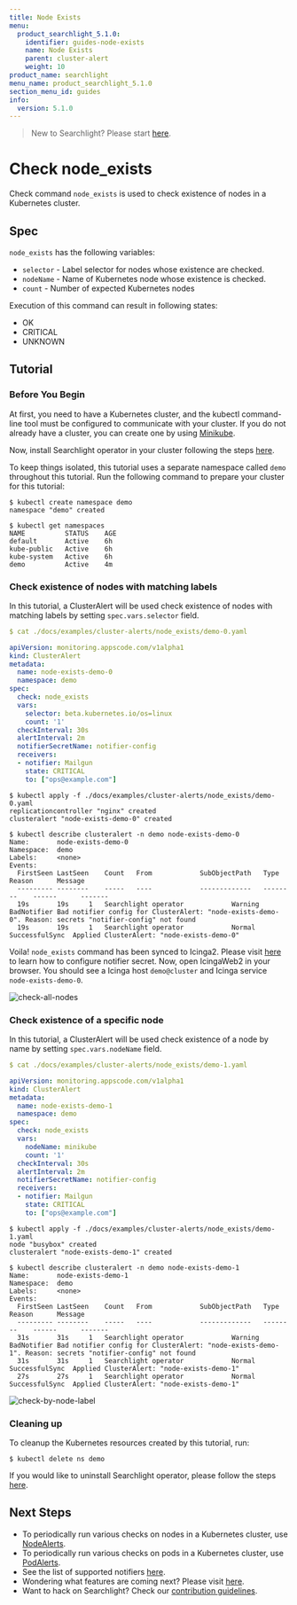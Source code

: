 ```yaml
---
title: Node Exists
menu:
  product_searchlight_5.1.0:
    identifier: guides-node-exists
    name: Node Exists
    parent: cluster-alert
    weight: 10
product_name: searchlight
menu_name: product_searchlight_5.1.0
section_menu_id: guides
info:
  version: 5.1.0
---
```


> New to Searchlight? Please start [here](/products/searchlight/5.1.0/concepts/README).

# Check node_exists

Check command `node_exists` is used to check existence of nodes in a Kubernetes cluster.


## Spec
`node_exists` has the following variables:

- `selector` - Label selector for nodes whose existence are checked.
- `nodeName` - Name of Kubernetes node whose existence is checked.
- `count` - Number of expected Kubernetes nodes

Execution of this command can result in following states:

- OK
- CRITICAL
- UNKNOWN


## Tutorial

### Before You Begin
At first, you need to have a Kubernetes cluster, and the kubectl command-line tool must be configured to communicate with your cluster. If you do not already have a cluster, you can create one by using [Minikube](https://github.com/kubernetes/minikube).

Now, install Searchlight operator in your cluster following the steps [here](/products/searchlight/5.1.0/setup/install).

To keep things isolated, this tutorial uses a separate namespace called `demo` throughout this tutorial. Run the following command to prepare your cluster for this tutorial:

```console
$ kubectl create namespace demo
namespace "demo" created

$ kubectl get namespaces
NAME          STATUS    AGE
default       Active    6h
kube-public   Active    6h
kube-system   Active    6h
demo          Active    4m
```


### Check existence of nodes with matching labels
In this tutorial, a ClusterAlert will be used check existence of nodes with matching labels by setting `spec.vars.selector` field.
```yaml
$ cat ./docs/examples/cluster-alerts/node_exists/demo-0.yaml

apiVersion: monitoring.appscode.com/v1alpha1
kind: ClusterAlert
metadata:
  name: node-exists-demo-0
  namespace: demo
spec:
  check: node_exists
  vars:
    selector: beta.kubernetes.io/os=linux
    count: '1'
  checkInterval: 30s
  alertInterval: 2m
  notifierSecretName: notifier-config
  receivers:
  - notifier: Mailgun
    state: CRITICAL
    to: ["ops@example.com"]
```
```console
$ kubectl apply -f ./docs/examples/cluster-alerts/node_exists/demo-0.yaml
replicationcontroller "nginx" created
clusteralert "node-exists-demo-0" created

$ kubectl describe clusteralert -n demo node-exists-demo-0
Name:		node-exists-demo-0
Namespace:	demo
Labels:		<none>
Events:
  FirstSeen	LastSeen	Count	From			SubObjectPath	Type		Reason		Message
  ---------	--------	-----	----			-------------	--------	------		-------
  19s		19s		1	Searchlight operator			Warning		BadNotifier	Bad notifier config for ClusterAlert: "node-exists-demo-0". Reason: secrets "notifier-config" not found
  19s		19s		1	Searchlight operator			Normal		SuccessfulSync	Applied ClusterAlert: "node-exists-demo-0"
```

Voila! `node_exists` command has been synced to Icinga2. Please visit [here](/products/searchlight/5.1.0/guides/notifiers) to learn how to configure notifier secret. Now, open IcingaWeb2 in your browser. You should see a Icinga host `demo@cluster` and Icinga service `node-exists-demo-0`.

![check-all-nodes](/products/searchlight/5.1.0/images/cluster-alerts/node_exists/demo-0.png)


### Check existence of a specific node
In this tutorial, a ClusterAlert will be used check existence of a node by name by setting `spec.vars.nodeName` field.
```yaml
$ cat ./docs/examples/cluster-alerts/node_exists/demo-1.yaml

apiVersion: monitoring.appscode.com/v1alpha1
kind: ClusterAlert
metadata:
  name: node-exists-demo-1
  namespace: demo
spec:
  check: node_exists
  vars:
    nodeName: minikube
    count: '1'
  checkInterval: 30s
  alertInterval: 2m
  notifierSecretName: notifier-config
  receivers:
  - notifier: Mailgun
    state: CRITICAL
    to: ["ops@example.com"]
```
```console
$ kubectl apply -f ./docs/examples/cluster-alerts/node_exists/demo-1.yaml
node "busybox" created
clusteralert "node-exists-demo-1" created

$ kubectl describe clusteralert -n demo node-exists-demo-1
Name:		node-exists-demo-1
Namespace:	demo
Labels:		<none>
Events:
  FirstSeen	LastSeen	Count	From			SubObjectPath	Type		Reason		Message
  ---------	--------	-----	----			-------------	--------	------		-------
  31s		31s		1	Searchlight operator			Warning		BadNotifier	Bad notifier config for ClusterAlert: "node-exists-demo-1". Reason: secrets "notifier-config" not found
  31s		31s		1	Searchlight operator			Normal		SuccessfulSync	Applied ClusterAlert: "node-exists-demo-1"
  27s		27s		1	Searchlight operator			Normal		SuccessfulSync	Applied ClusterAlert: "node-exists-demo-1"
```
![check-by-node-label](/products/searchlight/5.1.0/images/cluster-alerts/node_exists/demo-1.png)


### Cleaning up
To cleanup the Kubernetes resources created by this tutorial, run:
```console
$ kubectl delete ns demo
```

If you would like to uninstall Searchlight operator, please follow the steps [here](/products/searchlight/5.1.0/setup/uninstall).


## Next Steps
 - To periodically run various checks on nodes in a Kubernetes cluster, use [NodeAlerts](/products/searchlight/5.1.0/concepts/alert-types/node-alert).
 - To periodically run various checks on pods in a Kubernetes cluster, use [PodAlerts](/products/searchlight/5.1.0/concepts/alert-types/pod-alert).
 - See the list of supported notifiers [here](/products/searchlight/5.1.0/guides/notifiers).
 - Wondering what features are coming next? Please visit [here](/products/searchlight/5.1.0/roadmap).
 - Want to hack on Searchlight? Check our [contribution guidelines](/products/searchlight/5.1.0/CONTRIBUTING).
